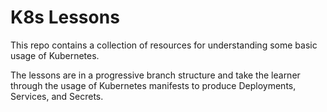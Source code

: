 # K8s Lessons

This repo contains a collection of resources for understanding some basic usage of Kubernetes.

The lessons are in a progressive branch structure and take the learner through the usage of Kubernetes manifests to produce Deployments, Services, and Secrets.
